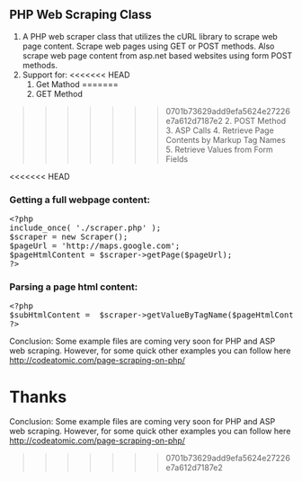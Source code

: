 ## PHP Web Scraping Class

1. A PHP web scraper class that utilizes the cURL library to scrape web page content. Scrape web pages using GET or POST methods. Also scrape web page content from asp.net based websites using form POST methods.
2. Support for:
<<<<<<< HEAD
    1. Get Mathod
=======
    1. GET Method
>>>>>>> 0701b73629add9efa5624e27226e7a612d7187e2
    2. POST Method
    3. ASP Calls
    4. Retrieve Page Contents by Markup Tag Names
    5. Retrieve Values from Form Fields

<<<<<<< HEAD
### Getting a full webpage content:
<pre>
&lt;?php
include_once( './scraper.php' );
$scraper = new Scraper();
$pageUrl = 'http://maps.google.com';
$pageHtmlContent = $scraper->getPage($pageUrl);
?&gt;
</pre>

### Parsing a page html content:
<pre>
&lt;?php
$subHtmlContent =  $scraper->getValueByTagName($pageHtmlContent, '&lt;div class="itemlist"&gt;', '&lt;/div&gt;');
?&gt;
</pre>

Conclusion: Some example files are coming very soon for PHP and ASP web scraping. However, for some quick other examples you can follow here http://codeatomic.com/page-scraping-on-php/

Thanks
=======
Conclusion: Some example files are coming very soon for PHP and ASP web scraping.
However, for some quick other examples you can follow here http://codeatomic.com/page-scraping-on-php/
>>>>>>> 0701b73629add9efa5624e27226e7a612d7187e2
